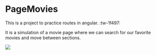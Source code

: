 # PageMovies

This is a project to practice routes in angular. :tw-1f497:

It is a simulation of a movie page where we can search for our favorite movies and move between sections.

![](https://i.imgur.com/MbZkv0V.png)


